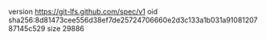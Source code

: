 version https://git-lfs.github.com/spec/v1
oid sha256:8d81473cee556d38ef7de25724706660e2d3c133a1b031a9108120787145c529
size 29886

